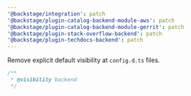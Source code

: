 ```yaml
---
'@backstage/integration': patch
'@backstage/plugin-catalog-backend-module-aws': patch
'@backstage/plugin-catalog-backend-module-gerrit': patch
'@backstage/plugin-stack-overflow-backend': patch
'@backstage/plugin-techdocs-backend': patch
---
```


Remove explicit default visibility at `config.d.ts` files.

```ts
/**
 * @visibility backend
 */
```
